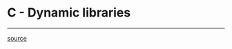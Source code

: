 # C - Dynamic libraries

-----

[source](https://medium.com/@kenneth.ca95/how-to-create-a-dynamic-library-in-c-baa473148d00)